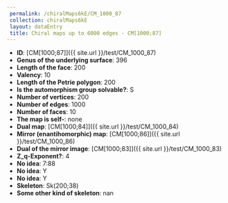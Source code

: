 ```yaml
--- 
 permalink: /chiralMaps6kE/CM_1000_87 
 collection: chiralMaps6kE
 layout: dataEntry
 title: Chiral maps up to 6000 edges - CM[1000;87]
---
```


- **ID**: [CM[1000;87]]({{ site.url }}/test/CM_1000_87)
- **Genus of the underlying surface**: 396
- **Length of the face**: 200
- **Valency**: 10
- **Length of the Petrie polygon**: 200
- **Is the automorphism group solvable?**: S
- **Number of vertices**: 200
- **Number of edges**: 1000
- **Number of faces**: 10
- **The map is self-**: none
- **Dual map**: [CM[1000;84]]({{ site.url }}/test/CM_1000_84)
- **Mirror (enantihomorphic) map**: [CM[1000;86]]({{ site.url }}/test/CM_1000_86)
- **Dual of the mirror image**: [CM[1000;83]]({{ site.url }}/test/CM_1000_83)
- **Z_q-Exponent?**: 4
- **No idea**:  7:88
- **No idea**: Y
- **No idea**: Y
- **Skeleton**: Sk(200;38)
- **Some other kind of skeleton**: nan
